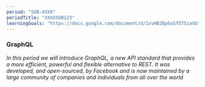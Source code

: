 ```yaml
---
period: "SUB-XXXX"
periodTitle: "XXXXSUB123"
learningGoals: "https://docs.google.com/document/d/1svHB2Dp6aSfST5zaXUtpNyVy9EpO5Wpvts3_YSW934w/edit?usp=sharing"
---
```


### GraphQL

*In this period we will introduce GraphQL, a new API standard that provides a more efficient, powerful and flexible alternative to REST. It was developed, and open-sourced, by Facebook and is now maintained by a large community of companies and individuals from all over the world*
